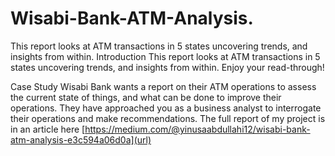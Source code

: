 # Wisabi-Bank-ATM-Analysis.
This report looks at ATM transactions in 5 states uncovering trends, and insights from within.
Introduction
This report looks at ATM transactions in 5 states uncovering trends, and insights from within. Enjoy your read-through!

Case Study
Wisabi Bank wants a report on their ATM operations to assess the current state of things, and what can be done to improve their operations. They have approached you as a business analyst to interrogate their operations and make recommendations.
The full report of my project is in an article here [https://medium.com/@yinusaabdullahi12/wisabi-bank-atm-analysis-e3c594a06d0a](url)
